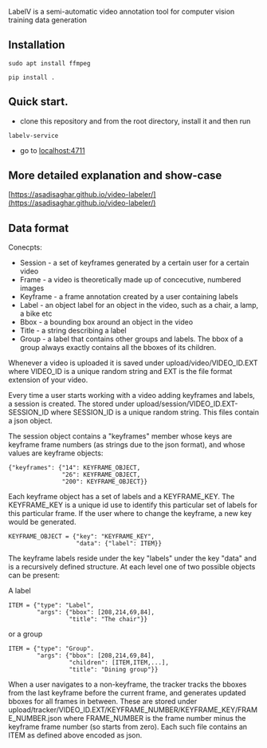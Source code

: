 LabelV is a semi-automatic video annotation tool for computer vision training data generation

## Installation

    sudo apt install ffmpeg
    
    pip install .

## Quick start.
   - clone this repository and from the root directory, install it and then run
   
    labelv-service
    
   - go to [localhost:4711](http://localhost:4711/)

## More detailed explanation and show-case

   [https://asadisaghar.github.io/video-labeler/](https://asadisaghar.github.io/video-labeler/)

## Data format

Conecpts:

* Session - a set of keyframes generated by a certain user for a certain video
* Frame - a video is theoretically made up of concecutive, numbered images
* Keyframe - a frame annotation created by a user containing labels
* Label - an object label for an object in the video, such as a chair, a lamp, a bike etc
* Bbox - a bounding box around an object in the video
* Title - a string describing a label
* Group - a label that contains other groups and labels. The bbox of a
  group always exactly contains all the bboxes of its children.

Whenever a video is uploaded it is saved under upload/video/VIDEO_ID.EXT
where VIDEO_ID is a unique random string and EXT is the file format
extension of your video.

Every time a user starts working with a video adding keyframes and
labels, a session is created. The stored under
upload/session/VIDEO_ID.EXT-SESSION_ID where SESSION_ID is a unique
random string. This files contain a json object.

The session object contains a "keyframes" member whose keys are
keyframe frame numbers (as strings due to the json format), and whose
values are keyframe objects:

    {"keyframes": {"14": KEYFRAME_OBJECT,
                   "26": KEYFRAME_OBJECT,
                   "200": KEYFRAME_OBJECT}}

Each keyframe object has a set of labels and a KEYFRAME_KEY. The
KEYFRAME_KEY is a unique id use to identify this particular set of
labels for this particular frame. If the user where to change the
keyframe, a new key would be generated.

    KEYFRAME_OBJECT = {"key": "KEYFRAME_KEY",
                       "data": {"label": ITEM}}

The keyframe labels reside under the key "labels" under the key "data"
and is a recursively defined structure. At each level one of two
possible objects can be present:

A label

    ITEM = {"type": "Label",
            "args": {"bbox": [208,214,69,84],
                     "title": "The chair"}}

or a group

    ITEM = {"type": "Group".
            "args": {"bbox": [208,214,69,84],
                     "children": [ITEM,ITEM,...],
                     "title": "Dining group"}}

When a user navigates to a non-keyframe, the tracker tracks the bboxes
from the last keyframe before the current frame, and generates updated
bboxes for all frames in between. These are stored under
upload/tracker/VIDEO_ID.EXT/KEYFRAME_NUMBER/KEYFRAME_KEY/FRAME_NUMBER.json
where FRAME_NUMBER is the frame number minus the keyframe frame number
(so starts from zero). Each such file contains an ITEM as defined
above encoded as json.

